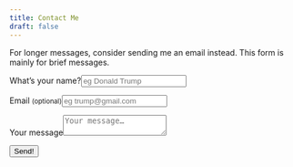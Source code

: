 ```yaml
---
title: Contact Me
draft: false
---
```

For longer messages, consider sending me an email instead. This form is mainly for brief messages.

<form name="contact" id="form" netlify>
  <section class="contact">
    <p>
      <label>What’s your name?<input type="text" name="name" placeholder="eg Donald Trump" required /></label>
    </p>
    <p>
      <label>Email <small>(optional)</small><input type="email" name="email" placeholder="eg trump@gmail.com" /></label>
    </p>
    <p>
      <label>Your message<textarea type="text" name="message" required placeholder="Your message…" /></textarea>
    </p>
  </section>
  <p>
    <button type="submit"><span>S</span><span>e</span><span>n</span><span>d</span><span>!</span></button>
  </p>
</form>